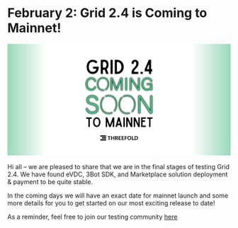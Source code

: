 # February 2: Grid 2.4 is Coming to Mainnet!

![](img/grid24mainnetsoon.png)

Hi all – we are pleased to share that we are in the final stages of testing Grid 2.4. We have found eVDC, 3Bot SDK, and Marketplace solution deployment & payment to be quite stable.

In the coming days we will have an exact date for mainnet launch and some more details for you to get started on our most exciting release to date!

As a reminder, feel free to join our testing community [here](http://t.me/joinchat/TSI25Ee-RcQaOmieYJ9Yyg)
